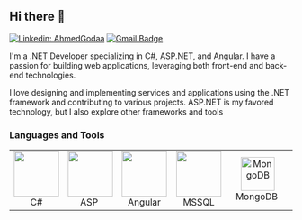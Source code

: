 ## Hi there 👋
[![Linkedin: AhmedGodaa](https://img.shields.io/badge/-HeshamHussein-blue?style=flat-square&logo=Linkedin&logoColor=white&link=https://www.linkedin.com/in/ahmedgodaa/)](https://www.linkedin.com/in/hesham-hussein-b3a772202/)  [![Gmail Badge](https://img.shields.io/badge/-ahmedgodaa2001@gmail.com-c14438?style=flat-square&logo=Gmail&logoColor=white&link=mailto:hesham.hussein332@gmail.com)](mailto:hesham.hussein332@gmail.com) 


I'm a .NET Developer specializing in C#, ASP.NET, and Angular. I have a passion for building web applications, leveraging both front-end and back-end technologies.

I love designing and implementing services and applications using the .NET framework and contributing to various projects. ASP.NET is my favored technology, but I also explore other frameworks and tools



### Languages and Tools
<table align="center">
    <td align="center" width="96">
        <img src="https://seeklogo.com/images/C/c-sharp-c-logo-02F17714BA-seeklogo.com.png" width="80"/>
        <br>&nbsp;C#&nbsp;
    </td>
    <td align="center" width="96">
        <img src="https://seeklogo.com/images/1/net-core-logo-E82CE4F701-seeklogo.com.png" width="80"/>
        <br>&nbsp;&nbsp;ASP&nbsp;&nbsp;&nbsp;
    </td>
    <td align="center" width="96">
        <img src="https://seeklogo.com/images/A/angular-logo-B76B1CDE98-seeklogo.com.png" width="80"/>
        <br>&nbsp;Angular&nbsp;
    </td>
       <td align="center" width="96">
        <img src="https://seeklogo.com/images/M/microsoft-sql-server-logo-96AF49E2B3-seeklogo.com.png" width="80"/>
        <br>&nbsp;&nbsp;&nbsp;MSSQL&nbsp;&nbsp;&nbsp;
    </td> 
           <td align="center" width="96">
        <img src="https://seeklogo.com/images/M/mongodb-logo-D13D67C930-seeklogo.com.png" width="60" alt="MongoDB"/>
        <br>&nbsp;&nbsp;MongoDB&nbsp;&nbsp;&nbsp;
       </td> 
      </td> 
           <td align="center" width="96">
        <img src="https://seeklogo.com/images/N/nodejs-logo-065257DE24-seeklogo.com.png" width="60" alt="MongoDB"/>
        <br>&nbsp;&nbsp;Node.js&nbsp;&nbsp;&nbsp;
       </td> 
</table>

<br/>
